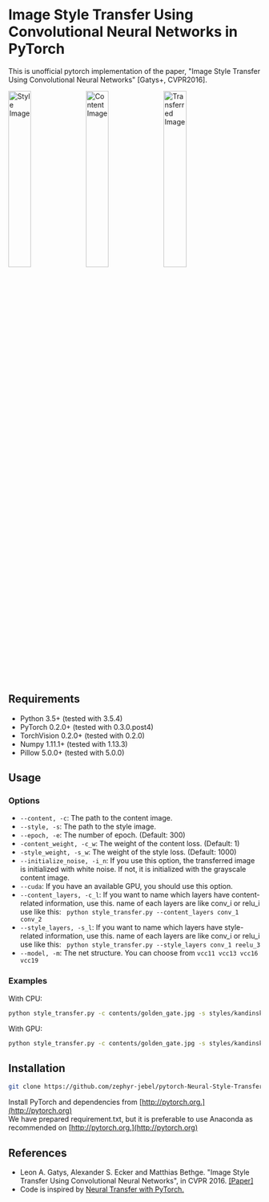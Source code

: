# Image Style Transfer Using Convolutional Neural Networks in PyTorch
This is unofficial pytorch implementation of the paper, "Image Style Transfer Using Convolutional Neural Networks" [Gatys+, CVPR2016].

<img src='imgs/style.jpg' title='Style Image' width='30%'> <img src='imgs/content.jpg' title='Content Image' width='30%'> <img src='imgs/transferred.jpg' title='Transferred Image' width='30%'>

## Requirements
* Python 3.5+ (tested with 3.5.4)
* PyTorch 0.2.0+ (tested with 0.3.0.post4)
* TorchVision 0.2.0+ (tested with 0.2.0)
* Numpy 1.11.1+ (tested with 1.13.3)
* Pillow 5.0.0+ (tested with 5.0.0)

## Usage
### Options
* `--content, -c`: The path to the content image.
* `--style, -s`: The path to the style image.
* `--epoch, -e`: The number of epoch. (Default: 300)
* `-content_weight, -c_w`: The weight of the content loss. (Default: 1)
* `-style_weight, -s_w`: The weight of the style loss. (Default: 1000)
* `--initialize_noise, -i_n`: If you use this option, the transferred image is initialized with white noise. If not, it is initialized with the grayscale content image.
* `--cuda`: If you have an available GPU, you should use this option.
* `--content_layers, -c_l`: If you want to name which layers have content-related information, use this. name of each layers are like conv_i or relu_i <br>
use like this: ``` python style_transfer.py --content_layers conv_1 conv_2```
* `--style_layers, -s_l`: If you want to name which layers have style-related information, use this. name of each layers are like conv_i or relu_i <br>
use like this: ``` python style_transfer.py --style_layers conv_1 reelu_3```
* `--model, -m`: The net structure. You can choose from `vcc11 vcc13 vcc16 vcc19`

### Examples
With CPU:
```bash
python style_transfer.py -c contents/golden_gate.jpg -s styles/kandinsky.jpg
```
With GPU:
```bash
python style_transfer.py -c contents/golden_gate.jpg -s styles/kandinsky.jpg --cuda
```

## Installation
```bash
git clone https://github.com/zephyr-jebel/pytorch-Neural-Style-Transfer.git
```
Install PyTorch and dependencies from [http://pytorch.org.](http://pytorch.org)  
We have prepared requirement.txt, but it is preferable to use Anaconda as recommended on [http://pytorch.org.](http://pytorch.org)

## References
* Leon A. Gatys, Alexander S. Ecker and Matthias Bethge. "Image Style Transfer Using Convolutional Neural Networks", in CVPR 2016. [[Paper]](https://www.cv-foundation.org/openaccess/content_cvpr_2016/papers/Gatys_Image_Style_Transfer_CVPR_2016_paper.pdf)
* Code is inspired by [Neural Transfer with PyTorch.](http://pytorch.org/tutorials/advanced/neural_style_tutorial.html)

